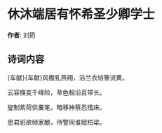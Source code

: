 # 休沐端居有怀希圣少卿学士

**作者**: 刘筠

## 诗词内容

{车献}{车献}风檐乳燕翔，浴兰衣绤簟流黄。

云容倏变千峰险，草色相沿百带长。

旋制紫荷供橐笔，暗移神蔡忍搘床。

思君祇欲倾家酿，待警同谁赋柏梁。


